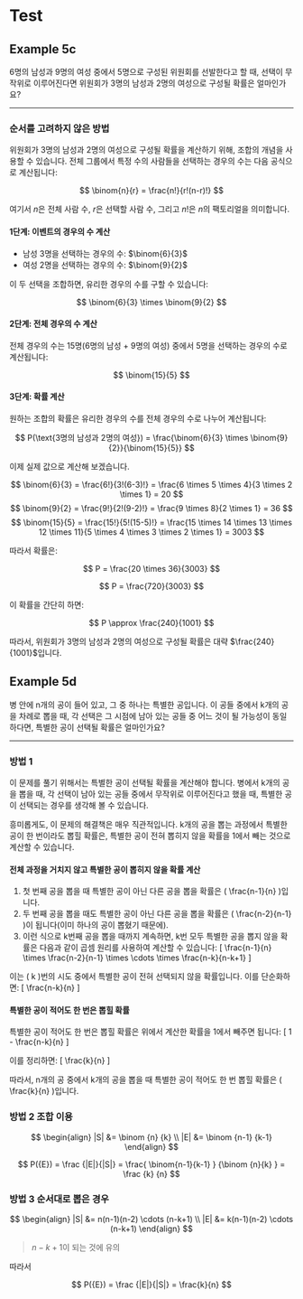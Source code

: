 # Test

## Example 5c

6명의 남성과 9명의 여성 중에서 5명으로 구성된 위원회를 선발한다고 할 때, 선택이 무작위로 이루어진다면 위원회가 3명의 남성과 2명의 여성으로 구성될 확률은 얼마인가요?

---

### 순서를 고려하지 않은 방법

위원회가 3명의 남성과 2명의 여성으로 구성될 확률을 계산하기 위해, 조합의 개념을 사용할 수 있습니다. 전체 그룹에서 특정 수의 사람들을 선택하는 경우의 수는 다음 공식으로 계산됩니다:

$$ \binom{n}{r} = \frac{n!}{r!(n-r)!} $$

여기서 $n$은 전체 사람 수, $r$은 선택할 사람 수, 그리고 $n!$은 $n$의 팩토리얼을 의미합니다.

#### 1단계: 이벤트의 경우의 수 계산

- 남성 3명을 선택하는 경우의 수: $\binom{6}{3}$
- 여성 2명을 선택하는 경우의 수: $\binom{9}{2}$

이 두 선택을 조합하면, 유리한 경우의 수를 구할 수 있습니다:

$$ \binom{6}{3} \times \binom{9}{2} $$

#### 2단계: 전체 경우의 수 계산

전체 경우의 수는 15명(6명의 남성 + 9명의 여성) 중에서 5명을 선택하는 경우의 수로 계산됩니다:

$$ \binom{15}{5} $$

#### 3단계: 확률 계산

원하는 조합의 확률은 유리한 경우의 수를 전체 경우의 수로 나누어 계산됩니다:

$$ P(\text{3명의 남성과 2명의 여성}) = \frac{\binom{6}{3} \times \binom{9}{2}}{\binom{15}{5}} $$

이제 실제 값으로 계산해 보겠습니다.

$$ \binom{6}{3} = \frac{6!}{3!(6-3)!} = \frac{6 \times 5 \times 4}{3 \times 2 \times 1} = 20 $$
$$ \binom{9}{2} = \frac{9!}{2!(9-2)!} = \frac{9 \times 8}{2 \times 1} = 36 $$
$$ \binom{15}{5} = \frac{15!}{5!(15-5)!} = \frac{15 \times 14 \times 13 \times 12 \times 11}{5 \times 4 \times 3 \times 2 \times 1} = 3003 $$

따라서 확률은:

$$ P = \frac{20 \times 36}{3003} $$

$$ P = \frac{720}{3003} $$

이 확률을 간단히 하면:

$$ P \approx \frac{240}{1001} $$

따라서, 위원회가 3명의 남성과 2명의 여성으로 구성될 확률은 대략 $\frac{240}{1001}$입니다.

## Example 5d
병 안에 n개의 공이 들어 있고, 그 중 하나는 특별한 공입니다. 이 공들 중에서 k개의 공을 차례로 뽑을 때, 각 선택은 그 시점에 남아 있는 공들 중 어느 것이 될 가능성이 동일하다면, 특별한 공이 선택될 확률은 얼마인가요?

---
### 방법 1

이 문제를 풀기 위해서는 특별한 공이 선택될 확률을 계산해야 합니다. 병에서 k개의 공을 뽑을 때, 각 선택이 남아 있는 공들 중에서 무작위로 이루어진다고 했을 때, 특별한 공이 선택되는 경우를 생각해 볼 수 있습니다.

흥미롭게도, 이 문제의 해결책은 매우 직관적입니다. k개의 공을 뽑는 과정에서 특별한 공이 한 번이라도 뽑힐 확률은, 특별한 공이 전혀 뽑히지 않을 확률을 1에서 빼는 것으로 계산할 수 있습니다.

#### 전체 과정을 거치지 않고 특별한 공이 뽑히지 않을 확률 계산

1. 첫 번째 공을 뽑을 때 특별한 공이 아닌 다른 공을 뽑을 확률은 \( \frac{n-1}{n} \)입니다.
2. 두 번째 공을 뽑을 때도 특별한 공이 아닌 다른 공을 뽑을 확률은 \( \frac{n-2}{n-1} \)이 됩니다(이미 하나의 공이 뽑혔기 때문에).
3. 이런 식으로 k번째 공을 뽑을 때까지 계속하면, k번 모두 특별한 공을 뽑지 않을 확률은 다음과 같이 곱셈 원리를 사용하여 계산할 수 있습니다:
\[ \frac{n-1}{n} \times \frac{n-2}{n-1} \times \cdots \times \frac{n-k}{n-k+1} \]

이는 \( k \)번의 시도 중에서 특별한 공이 전혀 선택되지 않을 확률입니다. 이를 단순화하면:
\[ \frac{n-k}{n} \]

#### 특별한 공이 적어도 한 번은 뽑힐 확률

특별한 공이 적어도 한 번은 뽑힐 확률은 위에서 계산한 확률을 1에서 빼주면 됩니다:
\[ 1 - \frac{n-k}{n} \]

이를 정리하면:
\[ \frac{k}{n} \]

따라서, n개의 공 중에서 k개의 공을 뽑을 때 특별한 공이 적어도 한 번 뽑힐 확률은 \( \frac{k}{n} \)입니다.

### 방법 2 조합 이용

$$ 
\begin{align}
|S| &= \binom {n} {k} \\ 
|E| &= \binom {n-1} {k-1}
\end{align}
$$

$$
P({E}) = \frac {|E|}{|S|} = \frac{ \binom{n-1}{k-1} } {\binom {n}{k} } = \frac {k} {n}
$$


### 방법 3 순서대로 뽑은 경우

$$ 
\begin{align}
|S| &= n(n-1)(n-2) \cdots (n-k+1) \\ 
|E| &= k(n-1)(n-2) \cdots (n-k+1)
\end{align}
$$

> $n-k+1$이 되는 것에 유의

따라서

$$ 
P({E}) = \frac {|E|}{|S|} = \frac{k}{n}
$$


## 